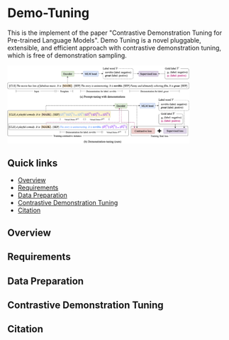 # Demo-Tuning

This is the implement of the paper "Contrastive Demonstration Tuning for Pre-trained Language Models". Demo Tuning is a novel pluggable, extensible, and efficient approach with contrastive demonstration tuning, which is free of demonstration sampling.

<img src="resources/img/model.png" style="zoom:40%;" />

## Quick links

* [Overview](#overview)
* [Requirements](#requirements)
* [Data Preparation](#data-preparation)
* [Contrastive Demonstration Tuning](#demo-tuning)
* [Citation](#citation)

## Overview

## Requirements

## Data Preparation

## Contrastive Demonstration Tuning

## Citation
